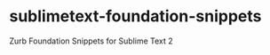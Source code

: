 sublimetext-foundation-snippets
===============================

Zurb Foundation Snippets for Sublime Text 2